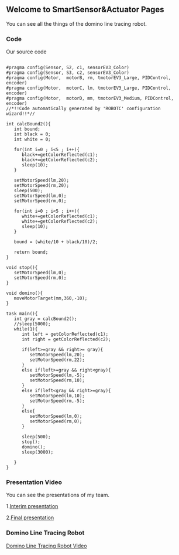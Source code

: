 ## Welcome to SmartSensor&Actuator Pages

You can see all the things of the domino line tracing robot.


### Code

Our source code

```Code

#pragma config(Sensor, S2, c1, sensorEV3_Color)
#pragma config(Sensor, S3, c2, sensorEV3_Color)
#pragma config(Motor,  motorB, rm, tmotorEV3_Large, PIDControl, encoder)
#pragma config(Motor,  motorC, lm, tmotorEV3_Large, PIDControl, encoder)
#pragma config(Motor,  motorD, mm, tmotorEV3_Medium, PIDControl, encoder)
//*!!Code automatically generated by 'ROBOTC' configuration wizard!!*//

int calcBound2(){
   int bound;
   int black = 0;
   int white = 0;

   for(int i=0 ; i<5 ; i++){
      black+=getColorReflected(c1);
      black+=getColorReflected(c2);
      sleep(10);
   }

   setMotorSpeed(lm,20);
   setMotorSpeed(rm,20);
   sleep(500);
   setMotorSpeed(lm,0);
   setMotorSpeed(rm,0);

   for(int i=0 ; i<5 ; i++){
      white+=getColorReflected(c1);
      white+=getColorReflected(c2);
      sleep(10);
   }

   bound = (white/10 + black/10)/2;

   return bound;
}

void stop(){
   setMotorSpeed(lm,0);
   setMotorSpeed(rm,0);
}

void domino(){
   moveMotorTarget(mm,360,-10);   
}

task main(){
   int gray = calcBound2();
   //sleep(5000);
   while(1){
      int left = getColorReflected(c1);
      int right = getColorReflected(c2);

      if(left>=gray && right>= gray){
         setMotorSpeed(lm,20);
         setMotorSpeed(rm,22);
      }
      else if(left>=gray && right<gray){
         setMotorSpeed(lm,-5);
         setMotorSpeed(rm,10);
      }
      else if(left<gray && right>=gray){
         setMotorSpeed(lm,10);
         setMotorSpeed(rm,-5);
      }
      else{
         setMotorSpeed(lm,0);
         setMotorSpeed(rm,0);
      }
      
      sleep(500);
      stop();
      domino();
      sleep(3000);
      
   }
}
```


### Presentation Video

You can see the presentations of my team. 


1.[Interim presentation](https://www.youtube.com/watch?v=yLZLXtthy90)

2.[Final presentation](https://www.youtube.com/watch?v=FZ8yHSsP4oI&t=9s)



### Domino Line Tracing Robot
[Domino Line Tracing Robot Video](https://www.youtube.com/watch?v=bF25RHZb02I)






